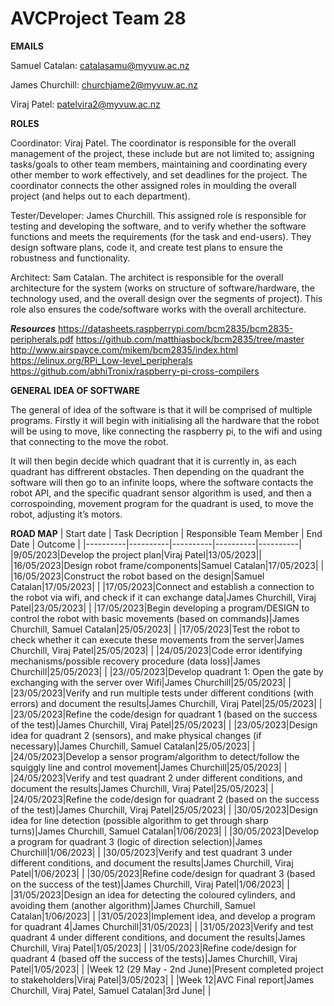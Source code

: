# AVCProject Team 28

**EMAILS**

Samuel Catalan: catalasamu@myvuw.ac.nz

James Churchill: churchjame2@myvuw.ac.nz

Viraj Patel: patelvira2@myvuw.ac.nz

**ROLES**

Coordinator: Viraj Patel. The coordinator is responsible for the overall management of the project, these include but are not limited to; assigning tasks/goals to other team members, maintaining and coordinating every other member to work effectively, and set deadlines for the project. The coordinator connects the other assigned roles in moulding the overall project (and helps out to each department).

Tester/Developer: James Churchill. This assigned role is responsible for testing and developing the software, and to verify whether the software functions and meets the requirements (for the task and end-users). They design software plans, code it, and create test plans to ensure the robustness and functionality. 

Architect: Sam Catalan. The architect is responsible for the overall architecture for the system (works on structure of software/hardware, the technology used, and the overall design over the segments of project). This role also ensures the code/software works with the overall architecture. 

***Resources***
https://datasheets.raspberrypi.com/bcm2835/bcm2835-peripherals.pdf
https://github.com/matthiasbock/bcm2835/tree/master
http://www.airspayce.com/mikem/bcm2835/index.html
https://elinux.org/RPi_Low-level_peripherals
https://github.com/abhiTronix/raspberry-pi-cross-compilers


**GENERAL IDEA OF SOFTWARE** 

The general of idea of the software is that it will be comprised of multiple programs.
Firstly it will begin with initialising all the hardware that the robot will be using to move, like connecting the raspberry pi, to the wifi and using that connecting to the move the robot. 

It will then begin decide which quadrant that it is currently in, as each quadrant has diffrerent obstacles. Then depending on the quadrant the software will then go to an infinite loops, where the software contacts the robot API, and the specific quadrant sensor algorithm is used, and then a corrospoinding, movement program for the quadrant is used, to move the robot, adjusting it’s motors. 



**ROAD MAP**
| Start date | Task Decription | Responsible Team Member | End Date | Outcome |
|----------|----------|----------|----------|----------|
|9/05/2023|Develop the project plan|Viraj Patel|13/05/2023||
|16/05/2023|Design robot frame/components|Samuel Catalan|17/05/2023|          |
|16/05/2023|Construct the robot based on the design|Samuel Catalan|17/05/2023|          |
|17/05/2023|Connect and establish a connection to the robot via wifi, and check if it can exchange data|James Churchill, Viraj Patel|23/05/2023|          | 
|17/05/2023|Begin developing a program/DESIGN to control the robot with basic movements (based on commands)|James Churchill, Samuel Catalan|25/05/2023|          | 
|17/05/2023|Test the robot to check whether it can execute these movements from the server|James Churchill, Viraj Patel|25/05/2023|          | 
|24/05/2023|Code error identifying mechanisms/possible recovery procedure (data loss)|James Churchill|25/05/2023|          | 
|23//05/2023|Develop quadrant 1: Open the gate by exchanging with the server over Wifi|James Churchill|25/05/2023|          | 
|23/05/2023|Verify and run multiple tests under different conditions (with errors) and document the results|James Churchill, Viraj Patel|25/05/2023|          | 
|23/05/2023|Refine the code/design for quadrant 1 (based on the success of the test)|James Churchill, Viraj Patel|25/05/2023|          | 
|23/05/2023|Design idea for quadrant 2 (sensors), and make physical changes (if necessary)|James Churchill, Samuel Catalan|25/05/2023|          | 
|24/05/2023|Develop a sensor program/algorithm to detect/follow the squiggly line and control movement|James Churchill|25/05/2023|          | 
|24/05/2023|Verify and test quadrant 2 under different conditions, and document the results|James Churchill, Viraj Patel|25/05/2023|          | 
|24/05/2023|Refine the code/design for quadrant 2 (based on the success of the test)|James Churchill, Viraj Patel|25/05/2023|          | 
|30/05/2023|Design idea for line detection (possible algorithm to get through sharp turns)|James Churchill, Samuel Catalan|1/06/2023|          | 
|30/05/2023|Develop a program for quadrant 3 (logic of direction selection)|James Churchill|1/06/2023|          | 
|30/05/2023|Verify and test quadrant 3 under different conditions, and document the results|James Churchill, Viraj Patel|1/06/2023|          | 
|30/05/2023|Refine code/design for quadrant 3 (based on the success of the test)|James Churchill, Viraj Patel|1/06/2023|          | 
|31/05/2023|Design an idea for detecting the coloured cylinders, and avoiding them (another algorithm)|James Churchill, Samuel Catalan|1/06/2023|          | 
|31/05/2023|Implement idea, and develop a program for quadrant 4|James Churchill|31/05/2023|          | 
|31/05/2023|Verify and test quadrant 4 under different conditions, and document the results|James Churchill, Viraj Patel|1/05/2023|          | 
|31/05/2023|Refine code/design for quadrant 4 (based off the success of the tests)|James Churchill, Viraj Patel|1/05/2023|          | 
|Week 12 (29 May - 2nd June)|Present completed project to stakeholders|Viraj Patel|3/05/2023|          | 
|Week 12|AVC Final report|James Churchill, Viraj Patel, Samuel Catalan|3rd June|          | 

